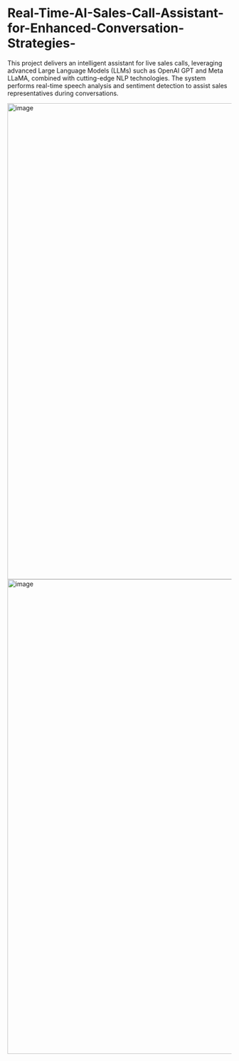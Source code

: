 # Real-Time-AI-Sales-Call-Assistant-for-Enhanced-Conversation-Strategies-
This project delivers an intelligent assistant for live sales calls, leveraging advanced Large Language Models (LLMs) such as OpenAI GPT and Meta LLaMA, combined with cutting-edge NLP technologies. The system performs real-time speech analysis and sentiment detection to assist sales representatives during conversations.

<img width="1919" height="1071" alt="image" src="https://github.com/user-attachments/assets/ab279261-7515-4e36-bd00-c71b5784289f" />

<img width="1917" height="1068" alt="image" src="https://github.com/user-attachments/assets/2ce7d232-373a-49e8-bd2c-c149d71766f2" />

